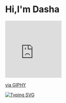 <h1>Hi,I'm Dasha</h1><iframe src="https://giphy.com/embed/adi9Y9YdSpzOfdZ3UQ" width="180" height="180" frameBorder="0" class="giphy-embed" allowFullScreen></iframe><p><a href="https://giphy.com/gifs/hiding-hello-there-oopsie-adi9Y9YdSpzOfdZ3UQ">via GIPHY</a></p>

<a href="https://git.io/typing-svg"><img src="https://readme-typing-svg.demolab.com?font=Fira+Code&pause=1000&width=435&lines=junior+Frontend+developer" alt="Typing SVG" /></a>

<!--
**dashimiko/dashimiko** is a ✨ _special_ ✨ repository because its `README.md` (this file) appears on your GitHub profile.

Here are some ideas to get you started:

- 🔭 I’m currently working on ...
- 🌱 I’m currently learning ...
- 👯 I’m looking to collaborate on ...
- 🤔 I’m looking for help with ...
- 💬 Ask me about ...
- 📫 How to reach me: ...
- 😄 Pronouns: ...
- ⚡ Fun fact: ...
-->
